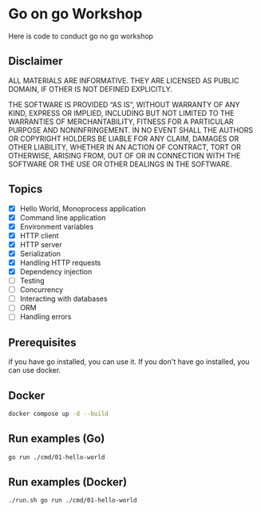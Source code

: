# Go on go Workshop
Here is code to conduct go no go workshop

## Disclaimer
ALL MATERIALS ARE INFORMATIVE. THEY ARE LICENSED AS PUBLIC DOMAIN, IF OTHER IS NOT DEFINED EXPLICITLY.

THE SOFTWARE IS PROVIDED “AS IS”, WITHOUT WARRANTY OF ANY KIND, EXPRESS OR IMPLIED, INCLUDING BUT NOT LIMITED TO THE WARRANTIES OF MERCHANTABILITY, FITNESS FOR A PARTICULAR PURPOSE AND NONINFRINGEMENT. IN NO EVENT SHALL THE AUTHORS OR COPYRIGHT HOLDERS BE LIABLE FOR ANY CLAIM, DAMAGES OR OTHER LIABILITY, WHETHER IN AN ACTION OF CONTRACT, TORT OR OTHERWISE, ARISING FROM, OUT OF OR IN CONNECTION WITH THE SOFTWARE OR THE USE OR OTHER DEALINGS IN THE SOFTWARE.

## Topics

- [X] Hello World, Monoprocess application
- [X] Command line application
- [X] Environment variables
- [X] HTTP client
- [X] HTTP server
- [X] Serialization
- [X] Handling HTTP requests
- [X] Dependency injection
- [ ] Testing
- [ ] Concurrency
- [ ] Interacting with databases
- [ ] ORM
- [ ] Handling errors

## Prerequisites
if you have go installed, you can use it. 
If you don't have go installed, you can use docker.

## Docker
```bash
docker compose up -d --build
```

## Run examples (Go)
```bash
go run ./cmd/01-hello-world
```

## Run examples (Docker)
```bash
./run.sh go run ./cmd/01-hello-world
```

